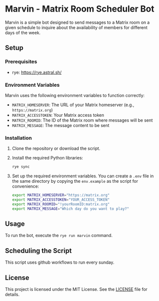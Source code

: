 # Marvin - Matrix Room Scheduler Bot

Marvin is a simple bot designed to send messages to a Matrix room on a given schedule to inquire about the availability of members for different days of the week.

## Setup

### Prerequisites

- rye: https://rye.astral.sh/

### Environment Variables

Marvin uses the following environment variables to function correctly:

- `MATRIX_HOMESERVER`: The URL of your Matrix homeserver (e.g., `https://matrix.org`)
- `MATRIX_ACCESSTOKEN`: Your Matrix access token
- `MATRIX_ROOMID`: The ID of the Matrix room where messages will be sent
- `MATRIX_MESSAGE`: The message content to be sent

### Installation

1. Clone the repository or download the script.
2. Install the required Python libraries:

   ```sh
   rye sync
   ```

3. Set up the required environment variables. You can create a `.env` file in the same directory by copying the `env.example` as the script for convenience:
   ```sh
   export MATRIX_HOMESERVER="https://matrix.org"
   export MATRIX_ACCESSTOKEN="YOUR_ACCESS_TOKEN"
   export MATRIX_ROOMID="!yourRoomID:matrix.org"
   export MATRIX_MESSAGE="Which day do you want to play?"
   ```

## Usage

To run the bot, execute the `rye run marvin` command.

## Scheduling the Script

This script uses github workflows to run every sunday.

## License

This project is licensed under the MIT License. See the [LICENSE](LICENSE) file for details.
